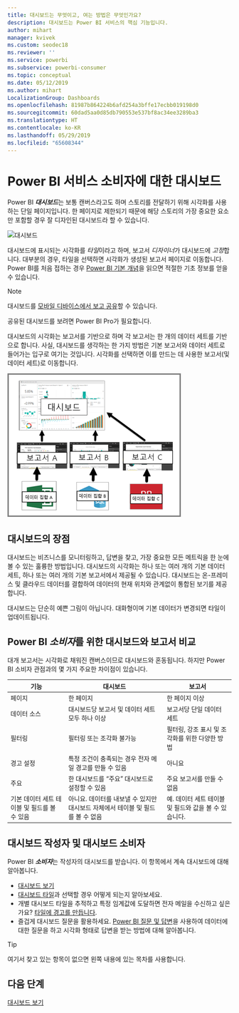 ```yaml
---
title: 대시보드는 무엇이고, 여는 방법은 무엇인가요?
description: 대시보드는 Power BI 서비스의 핵심 기능입니다.
author: mihart
manager: kvivek
ms.custom: seodec18
ms.reviewer: ''
ms.service: powerbi
ms.subservice: powerbi-consumer
ms.topic: conceptual
ms.date: 05/12/2019
ms.author: mihart
LocalizationGroup: Dashboards
ms.openlocfilehash: 81987b864224b6afd254a3bffe17ecbb019198d0
ms.sourcegitcommit: 60dad5aa0d85db790553e537bf8ac34ee3289ba3
ms.translationtype: HT
ms.contentlocale: ko-KR
ms.lasthandoff: 05/29/2019
ms.locfileid: "65608344"
---
```

# <a name="dashboards-for-power-bi-service-consumers"></a>Power BI 서비스 소비자에 대한 대시보드

Power BI ***대시보드***는 보통 캔버스라고도 하며 스토리를 전달하기 위해 시각화를 사용하는 단일 페이지입니다. 한 페이지로 제한되기 때문에 해당 스토리의 가장 중요한 요소만 포함할 경우 잘 디자인된 대시보드라 할 수 있습니다.

![대시보드](media/end-user-dashboards/power-bi-dashboard2.png)

대시보드에 표시되는 시각화를 *타일*이라고 하며, 보고서 *디자이너*가 대시보드에 *고정*합니다. 대부분의 경우, 타일을 선택하면 시각화가 생성된 보고서 페이지로 이동합니다. Power BI를 처음 접하는 경우 [Power BI 기본 개념](end-user-basic-concepts.md)을 읽으면 적절한 기초 정보를 얻을 수 있습니다.

> [!NOTE]
> 대시보드를 [모바일 디바이스에서 보고 공유](mobile/mobile-apps-view-dashboard.md)할 수 있습니다.
>
> 공유된 대시보드를 보려면 Power BI Pro가 필요합니다.
> 

대시보드의 시각화는 보고서를 기반으로 하며 각 보고서는 한 개의 데이터 세트를 기반으로 합니다. 사실, 대시보드를 생각하는 한 가지 방법은 기본 보고서와 데이터 세트로 들어가는 입구로 여기는 것입니다. 시각화를 선택하면 이를 만드는 데 사용한 보고서(및 데이터 세트)로 이동합니다.

![대시보드, 보고서, 데이터 세트 간의 관계를 보여주는 다이어그램](media/end-user-dashboards/power-bi-diagram.png)

## <a name="advantages-of-dashboards"></a>대시보드의 장점
대시보드는 비즈니스를 모니터링하고, 답변을 찾고, 가장 중요한 모든 메트릭을 한 눈에 볼 수 있는 훌륭한 방법입니다. 대시보드의 시각화는 하나 또는 여러 개의 기본 데이터 세트, 하나 또는 여러 개의 기본 보고서에서 제공될 수 있습니다. 대시보드는 온-프레미스 및 클라우드 데이터를 결합하여 데이터의 현재 위치와 관계없이 통합된 보기를 제공합니다.

대시보드는 단순히 예쁜 그림이 아닙니다. 대화형이며 기본 데이터가 변경되면 타일이 업데이트됩니다.

## <a name="dashboards-versus-reports-for-power-bi-consumers"></a>Power BI ***소비자***를 위한 대시보드와 보고서 비교
대개 보고서는 시각화로 채워진 캔버스이므로 대시보드와 혼동됩니다. 하지만 Power BI 소비자 관점과의 몇 가지 주요한 차이점이 있습니다.

| **기능** | **대시보드** | **보고서** |
| --- | --- | --- |
| 페이지 |한 페이지 |한 페이지 이상 |
| 데이터 소스 |대시보드당 보고서 및 데이터 세트 모두 하나 이상 |보고서당 단일 데이터 세트 |
| 필터링 |필터링 또는 조각화 불가능 |필터링, 강조 표시 및 조각화를 위한 다양한 방법 |
| 경고 설정 |특정 조건이 충족되는 경우 전자 메일 경고를 만들 수 있음 |아니요 |
| 주요 |한 대시보드를 “주요” 대시보드로 설정할 수 있음 |주요 보고서를 만들 수 없음 |
| 기본 데이터 세트 테이블 및 필드를 볼 수 있음 |아니요. 데이터를 내보낼 수 있지만 대시보드 자체에서 테이블 및 필드를 볼 수 없음 |예. 데이터 세트 테이블 및 필드와 값을 볼 수 있습니다. |


## <a name="dashboard-creators-and-dashboard-consumers"></a>대시보드 작성자 및 대시보드 소비자
Power BI ***소비자***는 작성자의 대시보드를 받습니다. 이 항목에서 계속 대시보드에 대해 알아봅니다.

* [대시보드 보기](end-user-dashboard-open.md)
* [대시보드 타일](end-user-tiles.md)과 선택할 경우 어떻게 되는지 알아보세요.
* 개별 대시보드 타일을 추적하고 특정 임계값에 도달하면 전자 메일을 수신하고 싶은가요? [타일에 경고를 만듭니다](end-user-alerts.md).
* 즐겁게 대시보드 질문을 활용하세요. [Power BI 질문 및 답변](end-user-q-and-a.md)을 사용하여 데이터에 대한 질문을 하고 시각화 형태로 답변을 받는 방법에 대해 알아봅니다.

> [!TIP]
> 여기서 찾고 있는 항목이 없으면 왼쪽 내용에 있는 목차를 사용합니다.
> 

## <a name="next-steps"></a>다음 단계
[대시보드 보기](end-user-dashboard-open.md) 